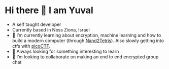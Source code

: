 # Hi there 👋 I am Yuval

- A self taught developer
- Currently based in Ness Ziona, Israel
- 🌱 I’m currently learning about encryption, machine learning and how to build a modern computer (through [Nand2Tetris](https://www.coursera.org/learn/build-a-computer?)). Also slowly getting into ctfs with [picoCTF](https://picoctf.org/).
- 🤔 Always looking for something interesting to learn
- 👯 I’m looking to collaborate on making an end to end encrypted group chat


<!--
**YuvalYarmus/YuvalYarmus** is a ✨ _special_ ✨ repository because its `README.md` (this file) appears on your GitHub profile.

Here are some ideas to get you started:

- 🔭 I’m currently working on ...
- 🌱 I’m currently learning ...
- 👯 I’m looking to collaborate on ...
- 🤔 I’m looking for help with ...
- 💬 Ask me about ...
- 📫 How to reach me: ...
- 😄 Pronouns: ...
- ⚡ Fun fact: ...
-->
